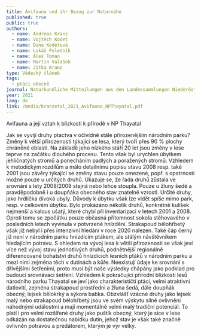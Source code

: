 ```yaml
---
title: Avifauna und ihr Bezug zur Naturnähe
published: true
public: true
authors:
  - name: Andreas Kranz
  - name: Vojtěch Kodet
  - name: Dana Kodetová
  - name: Lukáš Poledník
  - name: Aleš Toman
  - name: Martin Valášek
  - name: Jitka Kranz
type: Vědecký článek
tags:
  - ptáci obecně
journal: Naturkundliche Mitteilungen aus den Landessammlungen Niederösterreich
year: 2021
lang: de
link: /media/Kranzetal_2021_Avifauna_NPThayatal.pdf
---
```

Avifauna a její vztah k blízkosti k přírodě v NP Thayatal

Jak se vyvíjí druhy ptactva v očividně stále přirozenějším národním parku? Změny k větší přirozenosti týkající se lesa, který tvoří přes 90 % plochy chráněné oblasti. Na základě jeho nízkého stáří 20 let jsou změny v lese teprve na začátku dlouhého procesu. Tento však byl urychlen úbytkem jehličnatých stromů a ponecháním padlých a poražených stromů. Vzhledem k metodickým rozdílům a málo detailnímu popisu stavu 2008 resp. také 2001 jsou závěry týkající se změny stavu pouze omezené, popř. s opatrností možné pouze u určitých druhů. Ukazuje se, že řada druhů zůstala ve srovnání s lety 2008/2009 stejná nebo lehce stoupla. Pouze u žluny šedé a pravděpodobně i u doupňáka obecného stav znatelně vzrostl. Určité druhy, jako hrdlička divoká ubyly. Důvody k úbytku však lze vidět spíše mimo park, resp. v celkovém úbytku. Bylo prokázáno několik druhů, konkrétně kulíšek nejmenší a kalous ušatý, které chybí při inventarizaci v letech 2001 a 2008. Oproti tomu se zpočátku pouze občasná přítomnost sokola stěhovavého v posledních letech vyvinula v potvrzené hnízdění. Strakapoud bělohřbetý však již nebyl i přes intenzivní hledání v roce 2020 nalezen. Také čáp černý již není v národním parku hnízdícím ptákem, ale stálým návštěvníkem hledajícím potravu. S ohledem na vývoj lesa k větší přirozenosti se však jeví více než vývoj stavu jednotlivých druhů, podnětnější regionálně diferencované bohatství druhů hnízdících lesních ptáků v národním parku a mezi nimi zejména těch v dutinách a kůře. Neexistují údaje ke srovnání s dřívějšími šetřeními, proto musí být naše výsledky chápány jako podklad pro budoucí srovnávací šetření. Vzhledem k pokračující přírodní blízkosti lesů národního parku Thayatal se jeví jako charakterističtí ptáci, velmi atraktivní datlovití, zejména strakapoud prostřední a žluna šedá, dále doupňák obecný, lejsek bělokrký a sýkora babka. Obzvlášť vzácné druhy jako lejsek malý nebo strakapoud bělohřbetý jsou ve svém výskytu silně ovlivněni náhodnými událostmi a mají momentálně velmi malý tradiční potenciál. To platí i pro velmi rozšířené druhy jako puštík obecný, který je sice v lese odkázán na dostatečnou nabídku dutin, jehož stav je však také značně ovlivněn potravou a predátorem, kterým je výr velký.
